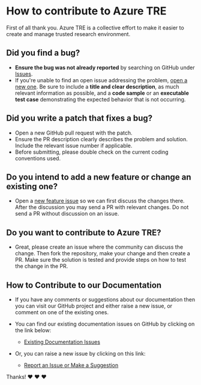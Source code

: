 # How to contribute to Azure TRE

First of all thank you. Azure TRE is a collective effort to make it easier to create and manage trusted research environment.

## Did you find a bug?

* **Ensure the bug was not already reported** by searching on GitHub under [Issues](https://github.com/microsoft/AzureTRE/issues).
* If you're unable to find an open issue addressing the problem, [open a new one](https://github.com/microsoft/AzureTRE/issues/new?assignees=&labels=bug&template=bug_report.md&title=%5BBUG%5D). Be sure to include a **title and clear description**, as much relevant information as possible, and a **code sample** or an **executable test case** demonstrating the expected behavior that is not occurring.

## Did you write a patch that fixes a bug?

* Open a new GitHub pull request with the patch.
* Ensure the PR description clearly describes the problem and solution. Include the relevant issue number if applicable.
* Before submitting, please double check on the current coding conventions used.

## Do you intend to add a new feature or change an existing one?

* Open a [new feature issue](https://github.com/microsoft/AzureTRE/issues/new?assignees=&labels=feature&template=feature_request.md&title=) so we can first discuss the changes there. After the discussion you may send a PR with relevant changes. Do not send a PR without discussion on an issue.

## Do you want to contribute to Azure TRE?

* Great, please create an issue where the community can discuss the change. Then fork the repository, make your change and then create a PR. Make sure the solution is tested and provide steps on how to test the change in the PR.

## How to Contribute to our Documentation

* If you have any comments or suggestions about our documentation then you can visit our GitHub project and either raise a new issue, or comment on one of the existing ones.

* You can find our existing documentation issues on GitHub by clicking on the link below:

  * [Existing Documentation Issues](https://github.com/microsoft/AzureTRE/issues?q=is%3Aissue+is%3Aopen+label%3Adocumentation)

* Or, you can raise a new issue by clicking on this link:

  * [Report an Issue or Make a Suggestion](https://github.com/microsoft/AzureTRE/issues/new/choose)

Thanks! :heart: :heart: :heart: